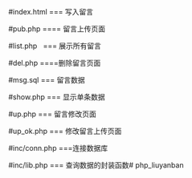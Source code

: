#index.html === 写入留言

#pub.php ==== 留言上传页面

#list.php   === 展示所有留言

#del.php  ====删除留言页面

#msg.sql === 留言数据

#show.php === 显示单条数据

#up.php === 留言修改页面

#up_ok.php === 修改留言上传页面


#inc/conn.php ===连接数据库

#inc/lib.php === 查询数据的封装函数# php_liuyanban
